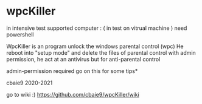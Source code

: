 # wpcKiller
in intensive test 
supported computer : ( in test on vitrual machine )  need powershell

WpcKiller is an program unlock the windows parental control (wpc)
He reboot into "setup mode" and delete the files of parental control with admin permission, he act at an antivirus but for anti-parental control

admin-permission required go on this for some tips*   

cbaie9 2020-2021

go to wiki :) https://github.com/cbaie9/wpcKiller/wiki
